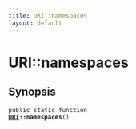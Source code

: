 ```yaml
---
title: URI::namespaces
layout: default
---
```


# URI::namespaces

## Synopsis

<code>public static function <b><a href="URI">URI</a>::namespaces</b>()</code>

